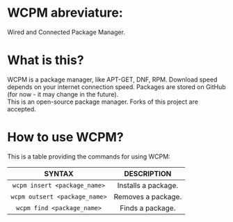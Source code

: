 # WCPM abreviature:
Wired and Connected Package Manager.

# What is this?
WCPM is a package manager, like APT-GET, DNF, RPM. Download speed depends on your internet connection speed. Packages are stored on GitHub (for now - it may change in the future). <br>
This is an open-source package manager. Forks of this project are accepted.

# How to use WCPM?
This is a table providing the commands for using WCPM:

|            SYNTAX              |      DESCRIPTION       |
| :---------------------------:  | :--------------------: |
| `wcpm insert <package_name>`   |  Installs a package.   |
| `wcpm outsert <package_name>`  |  Removes a package.    |
| `wcpm find <package_name>`     |  Finds a package.      |
